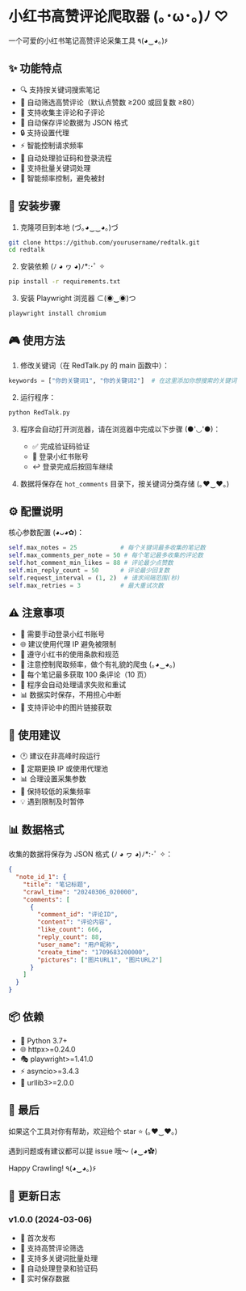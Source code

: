# 小红书高赞评论爬取器 (｡･ω･｡)ﾉ ♡

一个可爱的小红书笔记高赞评论采集工具 ٩(◕‿◕｡)۶

## ✨ 功能特点

- 🔍 支持按关键词搜索笔记
- 🌟 自动筛选高赞评论（默认点赞数 ≥200 或回复数 ≥80）
- 💬 支持收集主评论和子评论
- 💾 自动保存评论数据为 JSON 格式
- 🔒 支持设置代理
- ⚡ 智能控制请求频率
- 🎯 自动处理验证码和登录流程
- 📝 支持批量关键词处理
- 🚥 智能频率控制，避免被封

## 🚀 安装步骤

1. 克隆项目到本地 (づ｡◕‿‿◕｡)づ

```bash
git clone https://github.com/yourusername/redtalk.git
cd redtalk
```

2. 安装依赖 (ﾉ ◕ ヮ ◕)ﾉ\*:･ﾟ ✧

```bash
pip install -r requirements.txt
```

3. 安装 Playwright 浏览器 ⊂(◉‿◉)つ

```bash
playwright install chromium
```

## 🎮 使用方法

1. 修改关键词（在 RedTalk.py 的 main 函数中）：

```python
keywords = ["你的关键词1", "你的关键词2"]  # 在这里添加你想搜索的关键词
```

2. 运行程序：

```bash
python RedTalk.py
```

3. 程序会自动打开浏览器，请在浏览器中完成以下步骤 (●'◡'●)：

   - ✅ 完成验证码验证
   - 🔑 登录小红书账号
   - ↩️ 登录完成后按回车继续

4. 数据将保存在 `hot_comments` 目录下，按关键词分类存储 (｡♥‿♥｡)

## ⚙️ 配置说明

核心参数配置 (◕ᴗ◕✿)：

```python
self.max_notes = 25            # 每个关键词最多收集的笔记数
self.max_comments_per_note = 50 # 每个笔记最多收集的评论数
self.hot_comment_min_likes = 88 # 评论最少点赞数
self.min_reply_count = 50      # 评论最少回复数
self.request_interval = (1, 2)  # 请求间隔范围(秒)
self.max_retries = 3           # 最大重试次数
```

## ⚠️ 注意事项

- 🔐 需要手动登录小红书账号
- 🌐 建议使用代理 IP 避免被限制
- 📜 遵守小红书的使用条款和规范
- 🐌 注意控制爬取频率，做个有礼貌的爬虫 (｡◕‿◕｡)
- 🎯 每个笔记最多获取 100 条评论（10 页）
- 🔄 程序会自动处理请求失败和重试
- 📊 数据实时保存，不用担心中断
- 🎨 支持评论中的图片链接获取

## 🎯 使用建议

- 🕐 建议在非高峰时段运行
- 🔄 定期更换 IP 或使用代理池
- 📊 合理设置采集参数
- 🐢 保持较低的采集频率
- 💡 遇到限制及时暂停

## 📊 数据格式

收集的数据将保存为 JSON 格式 (ﾉ ◕ ヮ ◕)ﾉ\*:･ﾟ ✧：

```json
{
  "note_id_1": {
    "title": "笔记标题",
    "crawl_time": "20240306_020000",
    "comments": [
      {
        "comment_id": "评论ID",
        "content": "评论内容",
        "like_count": 666,
        "reply_count": 88,
        "user_name": "用户昵称",
        "create_time": "1709683200000",
        "pictures": ["图片URL1", "图片URL2"]
      }
    ]
  }
}
```

## 📦 依赖

- 🐍 Python 3.7+
- 🌐 httpx>=0.24.0
- 🎭 playwright>=1.41.0
- ⚡ asyncio>=3.4.3
- 🔗 urllib3>=2.0.0

## 💝 最后

如果这个工具对你有帮助，欢迎给个 star ⭐️ (｡♥‿♥｡)

遇到问题或有建议都可以提 issue 哦～ (◕‿◕✿)

Happy Crawling! ٩(◕‿◕｡)۶

## 🎨 更新日志

### v1.0.0 (2024-03-06)

- 🎉 首次发布
- 🌟 支持高赞评论筛选
- 📝 支持多关键词批量处理
- 🔄 自动处理登录和验证码
- 💾 实时保存数据
